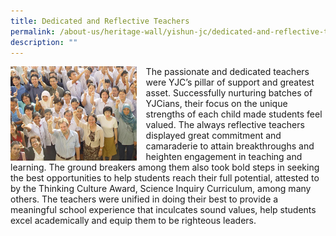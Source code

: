 ```yaml
---
title: Dedicated and Reflective Teachers
permalink: /about-us/heritage-wall/yishun-jc/dedicated-and-reflective-teachers/
description: ""
---
```

<img src="/images/yishunjc2.jpg" style="width:40%;margin-right:15px;" align = "left">

The passionate and dedicated teachers were YJC’s pillar of support and greatest asset. Successfully nurturing batches of YJCians, their focus on the unique strengths of each child made students feel valued. The always reflective teachers displayed great commitment and camaraderie to attain breakthroughs and heighten engagement in teaching and learning. The ground breakers among them also took bold steps in seeking the best opportunities to help students reach their full potential, attested to by the Thinking Culture Award, Science Inquiry Curriculum, among many others. The teachers were unified in doing their best to provide a meaningful school experience that inculcates sound values, help students excel academically and equip them to be righteous leaders.